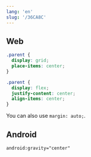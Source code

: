 ```yaml
---
lang: 'en'
slug: '/36CA8C'
---
```


## Web

```css
.parent {
  display: grid;
  place-items: center;
}

.parent {
  display: flex;
  justify-content: center;
  align-items: center;
}
```

You can also use `margin: auto;`.

## Android

```xml
android:gravity="center"
```
